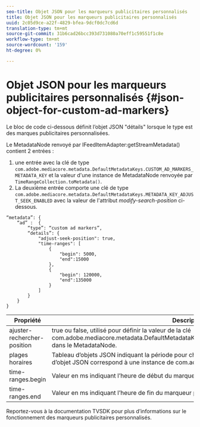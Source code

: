 ```yaml
---
seo-title: Objet JSON pour les marqueurs publicitaires personnalisés
title: Objet JSON pour les marqueurs publicitaires personnalisés
uuid: 2c05d9ce-a22f-4829-bfea-9dcf0dc7cd6d
translation-type: tm+mt
source-git-commit: 31b6cad26bcc393d731080a70eff1c59551f1c8e
workflow-type: tm+mt
source-wordcount: '159'
ht-degree: 0%

---
```



# Objet JSON pour les marqueurs publicitaires personnalisés {#json-object-for-custom-ad-markers}

Le bloc de code ci-dessous définit l’objet JSON &quot;détails&quot; lorsque le type est des marques publicitaires personnalisées.

Le MetadataNode renvoyé par IFeedItemAdapter:getStreamMetadata() contient 2 entrées :
1. une entrée avec la clé de type `com.adobe.mediacore.metadata.DefaultMetadataKeys.CUSTOM_AD_MARKERS_METADATA_KEY` et la valeur d&#39;une instance de MetadataNode renvoyée par `TimeRangeCollection.toMetadata()`.
1. La deuxième entrée comporte une clé de type `com.adobe.mediacore.metadata.DefaultMetadataKeys.METADATA_KEY_ADJUST_SEEK_ENABLED` avec la valeur de l&#39;attribut *modify-search-position* ci-dessous.

```
“metadata”: {
    “ad” :  {
        “type”: “custom ad markers”,
        “details”: {
            "adjust-seek-position": true,
            "time-ranges": [
                {
                    "begin": 5000,
                    "end":15000
                },
                {
                    "begin": 120000,
                    "end":135000
                }
            ]
        }
    }
}
```

| Propriété | Description |
|---|---|
| ajuster-rechercher-position | true ou false, utilisé pour définir la valeur de la clé com.adobe.mediacore.metadata.DefaultMetadataKeys.METADATA_KEY_ADJUST_SEEK_ENABLED dans le MetadataNode. |
| plages horaires | Tableau d’objets JSON indiquant la période pour chaque marqueur d’annonce. Chaque entrée d’objet JSON correspond à une instance de com.adobe.mediacore.utils.TimeRange. |
| time-ranges.begin | Valeur en ms indiquant l’heure de début du marqueur publicitaire. |
| time-ranges.end | Valeur en ms indiquant l’heure de fin du marqueur publicitaire. |

Reportez-vous à la documentation TVSDK pour plus d’informations sur le fonctionnement des marqueurs publicitaires personnalisés.
